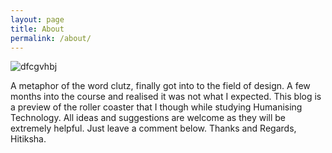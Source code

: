 ```yaml
---
layout: page
title: About
permalink: /about/
---
```

![dfcgvhbj](https://user-images.githubusercontent.com/36836452/37323901-74fc9870-26ac-11e8-893f-19d2ef3e810f.jpg)

A metaphor of the word clutz, finally got into to the field of design. A few months into the course and realised it was not what I expected. This blog is a preview of the roller coaster that I though while studying Humanising Technology. All ideas and suggestions are welcome as they will be extremely helpful. Just leave a comment below.
Thanks and Regards,
Hitiksha.
